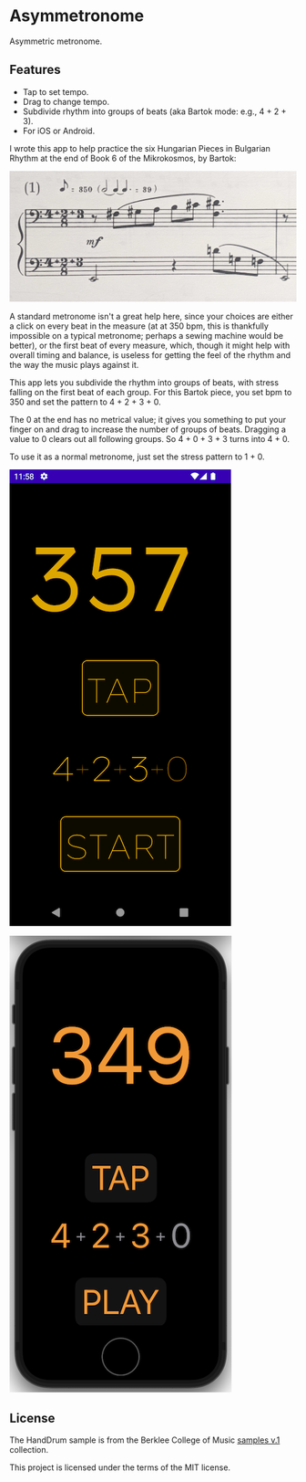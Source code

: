# Asymmetronome

Asymmetric metronome.

## Features

- Tap to set tempo.
- Drag to change tempo.
- Subdivide rhythm into groups of beats (aka Bartok mode: e.g., 4 + 2 + 3).
- For iOS or Android.

I wrote this app to help practice the six Hungarian Pieces in Bulgarian Rhythm
at the end of Book 6 of the Mikrokosmos, by Bartok:

![A Bulgarian Rhythm by Bartok](bulgarian-rhythm.jpg)

A standard metronome isn't a great help here, since your choices are either a
click on every beat in the measure (at at 350 bpm, this is thankfully
impossible on a typical metronome; perhaps a sewing machine would be better),
or the first beat of every measure, which, though it might help with overall
timing and balance, is useless for getting the feel of the rhythm and the way
the music plays against it.

This app lets you subdivide the rhythm into groups of beats, with stress
falling on the first beat of each group. For this Bartok piece, you set bpm to
350 and set the pattern to 4 + 2 + 3 + 0.

The 0 at the end has no metrical value; it gives you something to put your
finger on and drag to increase the number of groups of beats. Dragging a value
to 0 clears out all following groups. So 4 + 0 + 3 + 3 turns into 4 + 0.

To use it as a normal metronome, just set the stress pattern to 1 + 0.
 
![Android app](metronome-android.png)

![iOS app](metronome-ios.png)

## License

The HandDrum sample is from the Berklee College of Music [samples
v.1](https://archive.org/details/Berklee44v1) collection.

This project is licensed under the terms of the MIT license.

